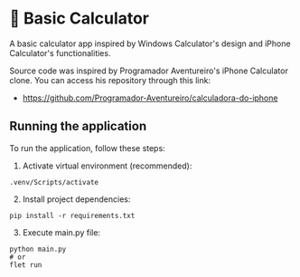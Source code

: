 # 🧮 Basic Calculator

A basic calculator app inspired by Windows Calculator's design and iPhone Calculator's functionalities.

Source code was inspired by Programador Aventureiro's iPhone Calculator clone. You can access his repository through this link:
- https://github.com/Programador-Aventureiro/calculadora-do-iphone

## Running the application

To run the application, follow these steps:<br>
1. Activate virtual environment (recommended):
```
.venv/Scripts/activate
```
2. Install project dependencies:
```
pip install -r requirements.txt
```
3. Execute main.py file:
```
python main.py
# or
flet run
```
